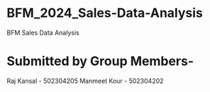 # BFM_2024_Sales-Data-Analysis
BFM Sales Data Analysis


# Submitted by Group Members-
Raj Kansal - 502304205
Manmeet Kour - 502304202
